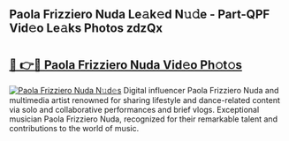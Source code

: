## Paola Frizziero Nuda Le𝚊k𝚎d N𝚞𝚍e - Part-QPF Vid𝚎o Le𝚊ks Photos zdzQx

# <h2><a href="http://fbd4mna.evod.top/?m=Paola+Frizziero+Nuda">🔗 👉🔴 Paola Frizziero Nuda Vid𝚎o Ph𝚘t𝚘s</a></h2>

[![Paola Frizziero Nuda N𝚞d𝚎s](https://i.imgur.com/8V9OHl7.gif)](http://fbd4mna.evod.top/?m=Paola+Frizziero+Nuda)
Digital influencer Paola Frizziero Nuda and multimedia artist renowned for sharing lifestyle and dance-related content via solo and collaborative performances and brief vlogs. Exceptional musician Paola Frizziero Nuda, recognized for their remarkable talent and contributions to the world of music. 
